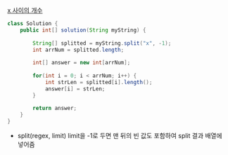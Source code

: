[x 사이의 개수](https://school.programmers.co.kr/learn/courses/30/lessons/181867)
```java
class Solution {
    public int[] solution(String myString) {
        
        String[] splitted = myString.split("x", -1);
        int arrNum = splitted.length;
        
        int[] answer = new int[arrNum];
        
        for(int i = 0; i < arrNum; i++) {
            int strLen = splitted[i].length();
            answer[i] = strLen;
        }
            
        return answer;
    }
}
```

- split(regex, limit)
  limit을 -1로 두면 맨 뒤의 빈 값도 포함하여 split 결과 배열에 넣어줌